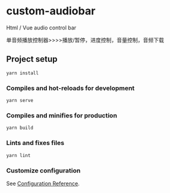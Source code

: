 # custom-audiobar
Html / Vue audio control bar

单音频播放控制器>>>>播放/暂停，进度控制，音量控制，音频下载

## Project setup
```
yarn install
```

### Compiles and hot-reloads for development
```
yarn serve
```

### Compiles and minifies for production
```
yarn build
```

### Lints and fixes files
```
yarn lint
```

### Customize configuration
See [Configuration Reference](https://cli.vuejs.org/config/).
